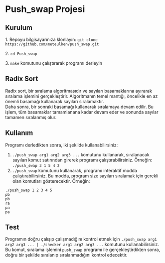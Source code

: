 <!DOCTYPE html>
<html lang="tr">
<head>
	<meta charset="UTF-8">
</head>
<body>
	<h1>Push_swap Projesi</h1>
	<h2>Kurulum</h2>
	<p>1. Repoyu bilgisayarınıza klonlayın: <code>git clone https://github.com/meteulken/push_swap.git</code></p>
	<p>2. <code>cd Push_swap</code></p>
	<p>3. <code>make</code> komutunu çalıştırarak programı derleyin</p>
 <h2>Radix Sort</h2>
Radix sort, bir sıralama algoritmasıdır ve sayıları basamaklarına ayırarak sıralama işlemini gerçekleştirir. Algoritmanın temel mantığı, öncelikle en az önemli basamağı kullanarak sayıları sıralamaktır. 
<br>Daha sonra, bir sonraki basamağı kullanarak sıralamaya devam edilir. Bu işlem, tüm basamaklar tamamlanana kadar devam eder ve sonunda sayılar tamamen sıralanmış olur.


 <h2>Kullanım</h2>
	<p>Programı derledikten sonra, iki şekilde kullanabilirsiniz:</p>
	<ol>
		<li><code>./push_swap arg1 arg2 arg3 ...</code> komutunu kullanarak, sıralanacak sayıları komut satırından girerek programı çalıştırabilirsiniz. Örneğin: <code>./push_swap 3 1 5 4 2</code></li>
		<li><code>./push_swap</code> komutunu kullanarak, programı interaktif modda çalıştırabilirsiniz. Bu modda, program size sayıları sıralamak için gerekli olan komutları gösterecektir. Örneğin:</li>
	</ol>
	<pre><code>./push_swap 1 2 3 4 5
pb
pb
ra
pa
pa</code></pre>

<h2>Test</h2>
	<p>Programın doğru çalışıp çalışmadığını kontrol etmek için <code>./push_swap arg1 arg2 arg3 ... | ./checker arg1 arg2 arg3 ...</code> komutunu kullanabilirsiniz. 
  <br>Bu komut, sıralama işlemini <code>push_swap</code> programı ile gerçekleştirdikten sonra, doğru bir şekilde sıralanıp sıralanmadığını kontrol edecektir.</p>


</body>
</html>
